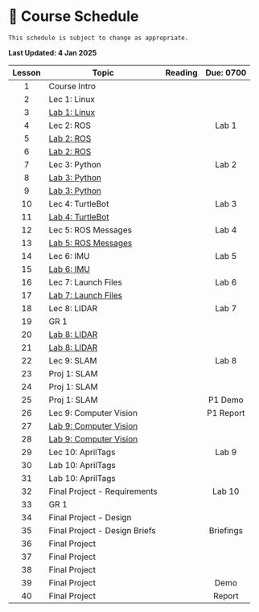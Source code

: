 # 📆 Course Schedule

```{note} 
This schedule is subject to change as appropriate.
```

**Last Updated: 4 Jan 2025**

| Lesson |                Topic                      |   Reading         | Due: 0700    |
|:------:|-------------------------------------------   |:-----------------:|:------------:|
| 1      | Course Intro                                 |                   |              |
| 2      | Lec 1: Linux                                 |                   |              |
| 3      | [Lab 1: Linux](Labs/Lab1_Linux.md)           |                   |              |
| 4      | Lec 2: ROS                                   |                   | Lab 1        |
| 5      | [Lab 2: ROS](Labs/Lab2_ROS.md)               |                   |              |
| 6      | [Lab 2: ROS](Labs/Lab2_ROS.md)               |                   |              |
| 7      | Lec 3: Python                                |                   | Lab 2        |
| 8      | [Lab 3: Python](Labs/Lab3_Python.md)         |                   |              |
| 9      | [Lab 3: Python](Labs/Lab3_Python.md)         |                   |              |
| 10     | Lec 4: TurtleBot                             |                   | Lab 3        |
| 11     | [Lab 4: TurtleBot](Labs/Lab4_TurtleBot.md)   |                   |              |
| 12     | Lec 5: ROS Messages                          |                   | Lab 4        |
| 13     | [Lab 5: ROS Messages](Labs/Lab5_Messages.md) |                   |              |
| 14     | Lec 6: IMU                                   |                   | Lab 5        |
| 15     | [Lab 6: IMU](Labs/Lab6_IMU.md)               |                   |              |
| 16     | Lec 7: Launch Files                          |                   | Lab 6        |
| 17     | [Lab 7: Launch Files](Labs/Lab7_LaunchFiles.md)|                 |              |
| 18     | Lec 8: LIDAR                                 |                   | Lab 7        |
| 19     | GR 1                                         |                   |              |
| 20     | [Lab 8: LIDAR](Labs/Lab8_LIDAR.md)           |                   |              |
| 21     | [Lab 8: LIDAR](Labs/Lab8_LIDAR.md)           |                   |              |
| 22     | Lec 9: SLAM                                  |                   | Lab 8        |
| 23     | Proj 1: SLAM                                 |                   |              |
| 24     | Proj 1: SLAM                                 |                   |              |
| 25     | Proj 1: SLAM                                 |                   | P1 Demo      |
| 26     | Lec 9: Computer Vision                       |                   | P1 Report    |
| 27     | [Lab 9: Computer Vision](Labs/Lab9_CV.md)    |                   |              |
| 28     | [Lab 9: Computer Vision](Labs/Lab9_CV.md)    |                   |              |
| 29     | Lec 10: AprilTags                            |                   | Lab 9        |
| 30     | Lab 10: AprilTags                            |                   |              |
| 31     | Lab 10: AprilTags                            |                   |              | 
| 32     | Final Project - Requirements                 |                   | Lab 10       |
| 33     | GR 1                                         |                   |              |
| 34     | Final Project - Design                       |                   |              |
| 35     | Final Project - Design Briefs                |                   | Briefings    |
| 36     | Final Project                                |                   |              |
| 37     | Final Project                                |                   |              |
| 38     | Final Project                                |                   |              |
| 39     | Final Project                                |                   | Demo         |
| 40     | Final Project                                |                   | Report       |